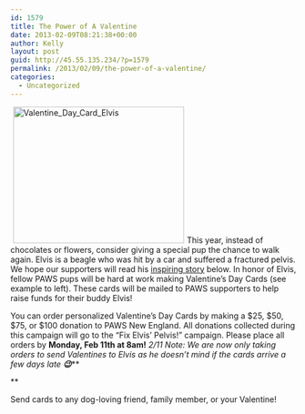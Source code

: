 ```yaml
---
id: 1579
title: The Power of A Valentine
date: 2013-02-09T08:21:38+00:00
author: Kelly
layout: post
guid: http://45.55.135.234/?p=1579
permalink: /2013/02/09/the-power-of-a-valentine/
categories:
  - Uncategorized
---
```

[<img class="alignleft  wp-image-1581" style="margin-left: 5px; margin-right: 5px;" alt="Valentine_Day_Card_Elvis" src="https://pawsnewengland.com/wp-content/uploads/2013/02/Valentine_Day_Card_Elvis-375x300.jpg" width="300" height="240" />](https://pawsnewengland.com/wp-content/uploads/2013/02/Valentine_Day_Card_Elvis.jpg)This year, instead of chocolates or flowers, consider giving a special pup the chance to walk again. Elvis is a beagle who was hit by a car and suffered a fractured pelvis. We hope our supporters will read his <a href="https://pawsnewengland.com/the-fix-elvis-pelvis-campaign/" target="_blank" data-cke-saved-href="https://pawsnewengland.com/the-fix-elvis-pelvis-campaign/">inspiring story</a> below. In honor of Elvis, fellow PAWS pups will be hard at work making Valentine&#8217;s Day Cards (see example to left). These cards will be mailed to PAWS supporters to help raise funds for their buddy Elvis!

You can order personalized Valentine&#8217;s Day Cards by making a $25, $50, $75, or $100 donation to PAWS New England. All donations collected during this campaign will go to the &#8220;Fix Elvis&#8217; Pelvis!&#8221; campaign. Please place all orders by **Monday, Feb 11th at 8am!** _2/11_ _Note: We are now only taking orders to send Valentines to Elvis as he doesn&#8217;t mind if the cards arrive a few days late **😉**_**
  
** 

Send cards to any dog-loving friend, family member, or your Valentine!